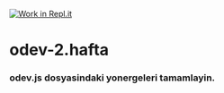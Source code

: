 [![Work in Repl.it](https://classroom.github.com/assets/work-in-replit-14baed9a392b3a25080506f3b7b6d57f295ec2978f6f33ec97e36a161684cbe9.svg)](https://classroom.github.com/online_ide?assignment_repo_id=3792869&assignment_repo_type=AssignmentRepo)
# odev-2.hafta
### odev.js dosyasindaki yonergeleri tamamlayin.
